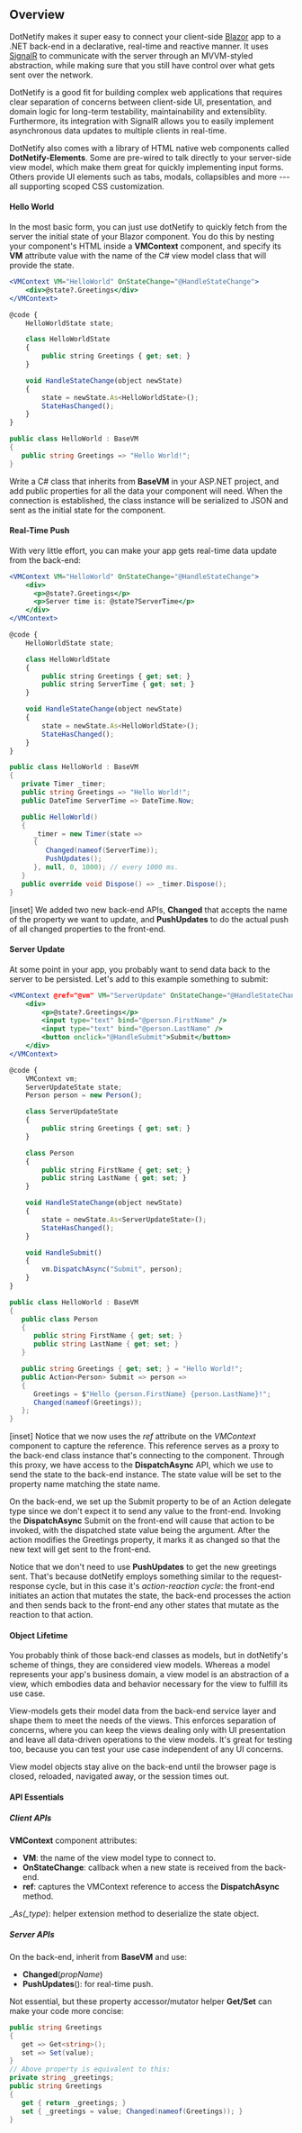 ## Overview

DotNetify makes it super easy to connect your client-side [Blazor](https://docs.microsoft.com/en-us/aspnet/core/blazor/) app to a .NET back-end in a declarative, real-time and reactive manner. It uses [SignalR](https://docs.microsoft.com/en-us/aspnet/core/signalr/) to communicate with the server through an MVVM-styled abstraction, while making sure that you still have control over what gets sent over the network.

DotNetify is a good fit for building complex web applications that requires clear separation of concerns between client-side UI, presentation, and domain logic for long-term testability, maintainability and extensiblity. Furthermore, its integration with SignalR allows you to easily implement asynchronous data updates to multiple clients in real-time.

DotNetify also comes with a library of HTML native web components called **DotNetify-Elements**. Some are pre-wired to talk directly to your server-side view model, which make them great for quickly implementing input forms. Others provide UI elements such as tabs, modals, collapsibles and more --- all supporting scoped CSS customization.

#### Hello World

In the most basic form, you can just use dotNetify to quickly fetch from the server the initial state of your Blazor component. You do this by nesting your component's HTML inside a **VMContext** component, and specify its **VM** attribute value with the name of the C# view model class that will provide the state.

```jsx
<VMContext VM="HelloWorld" OnStateChange="@HandleStateChange">
    <div>@state?.Greetings</div>
</VMContext>

@code {
    HelloWorldState state;

    class HelloWorldState
    {
        public string Greetings { get; set; }
    }

    void HandleStateChange(object newState)
    {
        state = newState.As<HelloWorldState>();
        StateHasChanged();
    }
}
```

```csharp
public class HelloWorld : BaseVM
{
   public string Greetings => "Hello World!";
}
```

Write a C# class that inherits from **BaseVM** in your ASP.NET project, and add public properties for all the data your component will need. When the connection is established, the class instance will be serialized to JSON and sent as the initial state for the component.

#### Real-Time Push

With very little effort, you can make your app gets real-time data update from the back-end:

```jsx
<VMContext VM="HelloWorld" OnStateChange="@HandleStateChange">
    <div>
      <p>@state?.Greetings</p>
      <p>Server time is: @state?ServerTime</p>
    </div>
</VMContext>

@code {
    HelloWorldState state;

    class HelloWorldState
    {
        public string Greetings { get; set; }
        public string ServerTime { get; set; }
    }

    void HandleStateChange(object newState)
    {
        state = newState.As<HelloWorldState>();
        StateHasChanged();
    }
}
```

```csharp
public class HelloWorld : BaseVM
{
   private Timer _timer;
   public string Greetings => "Hello World!";
   public DateTime ServerTime => DateTime.Now;

   public HelloWorld()
   {
      _timer = new Timer(state =>
      {
         Changed(nameof(ServerTime));
         PushUpdates();
      }, null, 0, 1000); // every 1000 ms.
   }
   public override void Dispose() => _timer.Dispose();
}
```

[inset]
We added two new back-end APIs, **Changed** that accepts the name of the property we want to update, and **PushUpdates** to do the actual push of all changed properties to the front-end.

#### Server Update

At some point in your app, you probably want to send data back to the server to be persisted. Let's add to this example something to submit:

```jsx
<VMContext @ref="@vm" VM="ServerUpdate" OnStateChange="@HandleStateChange">
    <div>
        <p>@state?.Greetings</p>
        <input type="text" bind="@person.FirstName" />
        <input type="text" bind="@person.LastName" />
        <button onclick="@HandleSubmit">Submit</button>
    </div>
</VMContext>

@code {
    VMContext vm;
    ServerUpdateState state;
    Person person = new Person();

    class ServerUpdateState
    {
        public string Greetings { get; set; }
    }

    class Person
    {
        public string FirstName { get; set; }
        public string LastName { get; set; }
    }

    void HandleStateChange(object newState)
    {
        state = newState.As<ServerUpdateState>();
        StateHasChanged();
    }

    void HandleSubmit()
    {
        vm.DispatchAsync("Submit", person);
    }
}
```

```csharp
public class HelloWorld : BaseVM
{
   public class Person
   {
      public string FirstName { get; set; }
      public string LastName { get; set; }
   }

   public string Greetings { get; set; } = "Hello World!";
   public Action<Person> Submit => person =>
   {
      Greetings = $"Hello {person.FirstName} {person.LastName}!";
      Changed(nameof(Greetings));
   };
}
```

[inset]
Notice that we now uses the _ref_ attribute on the _VMContext_ component to capture the reference. This reference serves as a proxy to the back-end class instance that's connecting to the component. Through this proxy, we have access to the **DispatchAsync** API, which we use to send the state to the back-end instance. The state value will be set to the property name matching the state name.

On the back-end, we set up the Submit property to be of an Action delegate type since we don't expect it to send any value to the front-end. Invoking the **DispatchAsync** Submit on the front-end will cause that action to be invoked, with the dispatched state value being the argument. After the action modifies the Greetings property, it marks it as changed so that the new text will get sent to the front-end.

Notice that we don't need to use **PushUpdates** to get the new greetings sent. That's because dotNetify employs something similar to the request-response cycle, but in this case it's _action-reaction cycle_: the front-end initiates an action that mutates the state, the back-end processes the action and then sends back to the front-end any other states that mutate as the reaction to that action.

#### Object Lifetime

You probably think of those back-end classes as models, but in dotNetify's scheme of things, they are considered view models. Whereas a model represents your app's business domain, a view model is an abstraction of a view, which embodies data and behavior necessary for the view to fulfill its use case.

View-models gets their model data from the back-end service layer and shape them to meet the needs of the views. This enforces separation of concerns, where you can keep the views dealing only with UI presentation and leave all data-driven operations to the view models. It's great for testing too, because you can test your use case independent of any UI concerns.

View model objects stay alive on the back-end until the browser page is closed, reloaded, navigated away, or the session times out.

#### API Essentials

##### Client APIs

**VMContext** component attributes:

- **VM**: the name of the view model type to connect to.
- **OnStateChange**: callback when a new state is received from the back-end.
- **ref**: captures the VMContext reference to access the **DispatchAsync** method.

\__As(\_type_): helper extension method to deserialize the state object.

##### Server APIs

On the back-end, inherit from **BaseVM** and use:

- **Changed**(_propName_)
- **PushUpdates**(): for real-time push.

Not essential, but these property accessor/mutator helper **Get/Set** can make your code more concise:

```csharp
public string Greetings
{
   get => Get<string>();
   set => Set(value);
}
// Above property is equivalent to this:
private string _greetings;
public string Greetings
{
   get { return _greetings; }
   set { _greetings = value; Changed(nameof(Greetings)); }
}
```
